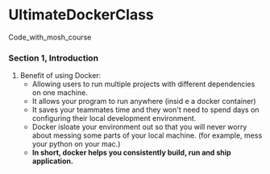 # UltimateDockerClass
Code_with_mosh_course


### Section 1, Introduction
1. Benefit of using Docker:  
    - Allowing users to run multiple projects with different dependencies on one machine.  
    - It allows your program to run anywhere (insid e a docker container)  
    - It saves your teammates time and they won't need to spend days on configuring their local development environment.
    - Docker isloate your environment out so that you will never worry about messing some parts of your local machine. (for example, mess your python on your mac.)
    - **In short, docker helps you consistently build, run and ship application.**

